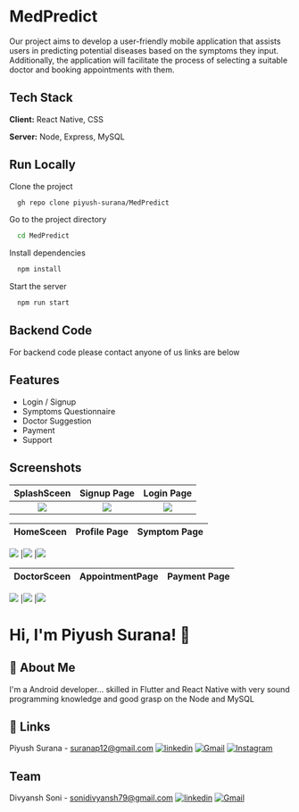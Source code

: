 
# MedPredict

Our project aims to develop a user-friendly mobile application that assists users in predicting potential diseases based on the symptoms they input. Additionally, the application will facilitate the process of selecting a suitable doctor and booking appointments with them.

## Tech Stack

**Client:** React Native, CSS

**Server:** Node, Express, MySQL


## Run Locally

Clone the project

```bash
  gh repo clone piyush-surana/MedPredict
```

Go to the project directory

```bash
  cd MedPredict
```

Install dependencies

```bash
  npm install
```

Start the server

```bash
  npm run start
```


## Backend Code

For backend code please contact anyone of us links are below
## Features

- Login / Signup
- Symptoms Questionnaire
- Doctor Suggestion
- Payment
- Support 


## Screenshots
   SplashSceen             |   Signup        Page        |  Login Page
:-------------------------:|:-------------------------:|:-------------------------:
![](https://github.com/piyush-surana/MedPredict/assets/104911831/3f050cbb-03e2-44d1-8bd3-b43fd9a0c895)|![](https://github.com/piyush-surana/MedPredict/assets/104911831/e0d1b225-cf50-44c3-b7ad-1450add17f99)|![](https://github.com/piyush-surana/MedPredict/assets/104911831/422ff953-30cb-489c-9f58-fcc5733e2579)

  HomeSceen                |   Profile Page            |  Symptom Page
:-------------------------:|:-------------------------:|:-------------------------:
![](https://github.com/piyush-surana/MedPredict/assets/104911831/a1efd933-dc00-4132-851e-347fe524434d)
|![](https://github.com/piyush-surana/MedPredict/assets/104911831/3cf92fe3-0b66-44eb-ab9f-e95a9d7b4dbd)
|![](https://github.com/piyush-surana/MedPredict/assets/104911831/24f462a5-4074-48b6-9bee-a3776be32220)

  DoctorSceen              |   AppointmentPage            |  Payment Page
:-------------------------:|:-------------------------:|:-------------------------:
![](https://github.com/piyush-surana/MedPredict/assets/104911831/f644f451-f471-4b2d-99c4-0db44206f658)
|![](https://github.com/piyush-surana/MedPredict/assets/104911831/c39ab87d-d013-4d65-9e0e-44bcb1b49bca)
|![](https://github.com/piyush-surana/MedPredict/assets/104911831/90c6eaa7-af62-4fa7-9fe8-3222d1f132b7)


# Hi, I'm Piyush Surana! 👋



## 🚀 About Me
I'm a Android developer... skilled in Flutter and React Native with very sound programming knowledge and good grasp on the Node and MySQL 


## 🔗 Links
Piyush Surana - suranap12@gmail.com
[![linkedin](https://img.shields.io/badge/linkedin-0A66C2?style=for-the-badge&logo=linkedin&logoColor=white)](https://www.linkedin.com/in/piyush-surana12/)
[![Gmail](https://img.shields.io/badge/Gmail-D14836?style=for-the-badge&logo=gmail&logoColor=white)](mailto:suranap12@gmail.com)
[![Instagram](https://img.shields.io/badge/Instagram-E4405F?style=for-the-badge&logo=instagram&logoColor=white)](https://www.instagram.com/ig.piyush_12/)


## Team
Divyansh Soni - sonidivyansh79@gmail.com
[![linkedin](https://img.shields.io/badge/linkedin-0A66C2?style=for-the-badge&logo=linkedin&logoColor=white)](https://www.linkedin.com/in/divyansh-soni-997a58237/)
[![Gmail](https://img.shields.io/badge/Gmail-D14836?style=for-the-badge&logo=gmail&logoColor=white)](mailto:sonidivyansh79@gmail.com)
